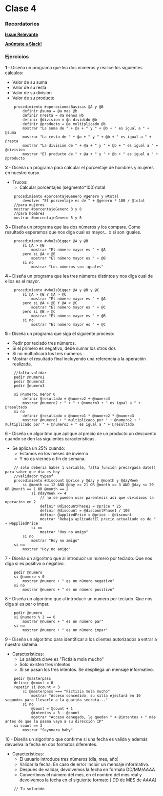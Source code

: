 # Clase 4

### Recordatorios

**[Issue Relevante](https://github.com/Fictizia/Master-en-programacion-de-aplicaciones-con-JavaScript-y-Node.js_ed1/issues/5)**

**[Apúntate a Slack!](https://github.com/Fictizia/Master-en-programacion-de-aplicaciones-con-JavaScript-y-Node.js_ed1/issues/1)**

### Ejercicios

**1 -** Diseña un programa que lea dos números y realice los siguientes cálculos:
- Valor de su suma
- Valor de su resta
- Valor de su division
- Valor de su producto
```
    procedimiento #operacionesBasicas @A y @B
    	definir @suma = @a mas @b
        definir @resta = @a menos @b
        definir @division = @a dividido @b
        definir @producto = @a multiplicado @b
        mostrar "La suma de " + @a + " y " + @b + " es igual a " + @suma
    	mostrar "La resta de " + @a + " y " + @b + " es igual a " + @resta
    	mostrar "La división de " + @a + " y " + @b + " es igual a " + @division
    	mostrar "El producto de " + @a + " y " + @b + " es igual a " + @producto

```

**2 -** Diseña un programa para calcular el porcentaje de hombres y mujeres en nuestro curso.
- Trucos:
	- Calcular porcentajes (segmento*100)/total
```
    procedimiento #porcentajeGenero @genero y @total
    	devolver "El porcentaje es de " + @genero * 100 / @total
    //para mujeres
    mostrar #porcentajeGenero 3 y 8
    //para hombres
    mostrar #porcentajeGenero 5 y 8
```

**3 -** Diseña un programa que lea dos números y los compare. Como resultado esperamos que nos diga cual es mayor... o si son iguales.
```
    procedimiento #whoIsBigger @A y @B
    	si @A > @B
    		mostrar "El número mayor es " + @A
    	pero si @A < @B
    		mostrar "El número mayor es " + @B
    	si no
    		mostrar "Los números son iguales"
```

**4 -** Diseña un programa que lea tres números distintos y nos diga cual de ellos es el mayor.
```
    procedimiento #whoIsBigger @A y @B y @C
    	si @A > @B Y @A > @C
    		mostrar "El número mayor es " + @A
    	pero si @A > @B Y @A < @C
    		mostrar "El número mayor es " + @C
    	pero si @B > @C
    		mostrar "El número mayor es " + @B
    	si no
    		mostrar "El número mayor es " + @C
```

**5 -** Diseña un programa que siga el siguiente proceso:
- Pedir por teclado tres números.
- Si el primero es negativo, debe sumar los otros dos
- Si no multiplicará los tres numeros
- Mostrar el resultado final incluyendo una referencia a la operación realizada.
```
    //falta validar
    pedir @numero1
    pedir @numero2
    pedir @numero3

    si @numero1 menor 0
    	definir @resultado = @numero2 + @numero3
    	mostrar @numero2 + " + " + @numero3 + " es igual a " + @resultado
    si no
    	definir @resultado = @numero1 * @numero2 * @numero3
    	mostrar @numero1 + " multiplicado por " + @numero2 + " multiplicado por " + @numero3 + " es igual a " + @resultado
```

6 - Diseña un algoritmo que aplique al precio de un producto un descuento cuando se den las siguientes caracteristicas.
- Se aplica un 25% cuando:
	- Estamos en los meses de invierno
	- Y no es viernes o fin de semana.
```
    // solo deberia haber 1 variable, falta función precargada date() para saber que dia es hoy
    //validador typeof
    procedimiento #discount @price y @day y @month y @dayWeek
    	si @month == 12 AND @day >= 21 OR @month == 3 AND @day <= 20 OR @month == 1 OR @month == 2
    		si @dayWeek <= 4
    			// no se pueden usar parentesis asi que dividimos la operacion en 2
    			definir @discountPhase1 = @price * 25
    			definir @discount = @discountPhase1 / 100
    			definir @appliedPrice = @price - @discount
    			mostrar "Rebaja aplicada!El precio actualiado es de " + @appliedPrice
    		si no
    		    mostrar "Hoy no amigo"
    	si no
    	    mostrar "Hoy no amigo"
    si no
        mostrar "Hoy no amigo"
```

7 - Diseña un algoritmo que al introducir un numero por teclado. Que nos diga si es positivo o negativo.
```
    pedir @numero
    si @numero < 0
	    mostrar @numero + " es un número negativo"
    si no
	    mostrar @numero + " es un número positivo"
```

8 - Diseña un algoritmo que al  introducir un numero por teclado. Que nos diga si es par o impar.
```
    pedir @numero
    si @numero % 2 == 0
	    mostrar @numero + " es un número par"
    si no
	    mostrar @numero + " es un número impar"
```

9 -  Diseña un algoritmo para identificar a los clientes autorizados a entrar a nuestro sistema.
- Características:
	- La palabra clave es "Fictizia mola mucho"
	- Solo existen tres intentos
	- Si se pasan los tres intentos. Se despliega un mensaje informativo.
```
	pedir @masterpass
    definir @count = 0
	repetir si @count < 3
		si @masterpass === "Fictizia mola mucho"
			mostrar "Acceso concedido, su silla ejectará en 10 segundos para llevarle a la guarida secreta..."
		si no
        	@count = @count + 1
			@intentos = 3 - @count
			mostrar "Acceso denegado, le quedan " + @intentos + " más antes de que la pasma vaya a su dirección IP"
	si count == 3
	    mostrar "Sayonara baby"
```

10 - Diseña un algoritmo que confirme si una fecha es valida y además devuelva la fecha en dos formatos diferentes.
- Características:
	- El usuario introduce tres números (día, mes, año)
	- Validar la fecha. En caso de error incluir un mensaje informativo.
	- Después de validar, devolvemos la fecha en formato DD/MM/AAAA
	- Convertimos el número del mes, en el nombre del mes real y devolvemos la fecha en el siguiente formato ( DD de MES de AAAA)
```
    // Tu solución
```
